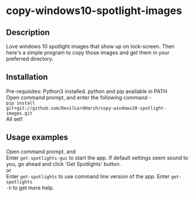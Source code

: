 # copy-windows10-spotlight-images
## Description
Love windows 10 spotlight images that show up on lock-screen. Then here's a simple program to copy those images and get them in your preferred directory.

## Installation
Pre-requisites: Python3 installed. python and pip available in PATH<br>
Open command prompt, and enter the following command -<br>
<code>pip install git+git://github.com/DevilLordHarsh/copy-windows10-spotlight-images.git</code>
<br>All set!

## Usage examples
Open command prompt, and<br>
Enter <code>get-spotlights-gui</code> to start the app.
If default settings seem sound to you, go ahead and click 'Get Spotlights' button.
<br>or<br>
Enter <code>get-spotlights</code> to use command line version of the app. Enter <code>get-spotlights -h</code> to get more help.